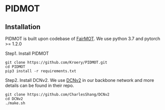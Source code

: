 # PIDMOT

## Installation
PIDMOT is built upon codebase of [FairMOT](https://github.com/ifzhang/FairMOT). We use python 3.7 and pytorch >= 1.2.0

Step1. Install PIDMOT
```shell
git clone https://github.com/Kroery/PIDMOT.git
cd PIDMOT
pip3 install -r requirements.txt
```

Step2. Install DCNv2. We use [DCNv2](https://github.com/CharlesShang/DCNv2) in our backbone network and more details can be found in their repo. 

```shell
git clone https://github.com/CharlesShang/DCNv2
cd DCNv2
./make.sh
```

